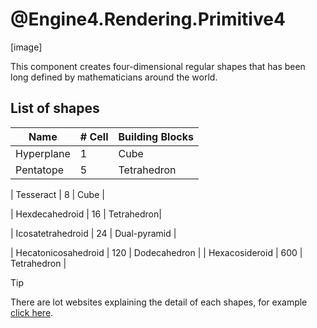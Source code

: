 # @Engine4.Rendering.Primitive4

[image]

This component creates four-dimensional regular shapes that has been long defined by mathematicians around the world.

## List of shapes

| Name | # Cell | Building Blocks |
|---|---|---|
| Hyperplane | 1 | Cube|
| Pentatope | 5 | Tetrahedron|

| Tesseract | 8 | Cube |

| Hexdecahedroid | 16 | Tetrahedron|

| Icosatetrahedroid | 24 | Dual-pyramid |

| Hecatonicosahedroid | 120 | Dodecahedron |
| Hexacosideroid | 600 | Tetrahedron |

> [!TIP]
> There are lot websites explaining the detail of each shapes, for example [click here](http://eusebeia.dyndns.org/4d/regular).
